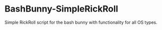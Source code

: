 # BashBunny-SimpleRickRoll
Simple RickRoll script for the bash bunny with functionality for all OS types.
